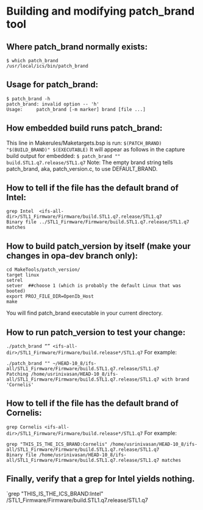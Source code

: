 # Building and modifying patch_brand tool

## Where patch_brand normally exists:
```
$ which patch_brand
/usr/local/ics/bin/patch_brand
```

## Usage for patch_brand:
```
$ patch_brand -h
patch_brand: invalid option -- 'h'
Usage:     patch_brand [-m marker] brand [file ...]
```

## How embedded build runs patch_brand:
This line in Makerules/Maketargets.bsp is run:
`$(PATCH_BRAND) "$(BUILD_BRAND)" $(EXECUTABLE)`
It will appear as follows in the capture build output for embedded:
`$ patch_brand "" build.STL1.q7.release/STL1.q7`
Note: The empty brand string tells patch_brand, aka, patch_version.c, to use DEFAULT_BRAND.

## How to tell if the file has the default brand of Intel:
```
grep Intel  <ifs-all-dir>/STL1_Firmware/Firmware/build.STL1.q7.release/STL1.q7
Binary file ../STL1_Firmware/Firmware/build.STL1.q7.release/STL1.q7 matches
```

## How to build patch_version by itself  (make your changes in opa-dev branch only):
```
cd MakeTools/patch_version/
target linux
setrel
setver  ##choose 1 (which is probably the default Linux that was booted)
export PROJ_FILE_DIR=OpenIb_Host
make
```
You will find patch_brand executable in your current directory.

## How to run patch_version to test your change:
`./patch_brand “” <ifs-all-dir>/STL1_Firmware/Firmware/build.release*/STL1.q7`
For example:
```
./patch_brand "" ~/HEAD-10_8/ifs-all/STL1_Firmware/Firmware/build.STL1.q7.release/STL1.q7
Patching /home/usrinivasan/HEAD-10_8/ifs-all/STL1_Firmware/Firmware/build.STL1.q7.release/STL1.q7 with brand 'Cornelis'
```

## How to tell if the file has the default brand of Cornelis:
`grep Cornelis <ifs-all-dir>/STL1_Firmware/Firmware/build.release*/STL1.q7`
For example:
```
grep "THIS_IS_THE_ICS_BRAND:Cornelis" /home/usrinivasan/HEAD-10_8/ifs-all/STL1_Firmware/Firmware/build.STL1.q7.release/STL1.q7
Binary file /home/usrinivasan/HEAD-10_8/ifs-all/STL1_Firmware/Firmware/build.STL1.q7.release/STL1.q7 matches
```
## Finally, verify that a grep for Intel yields nothing.
`grep "THIS_IS_THE_ICS_BRAND:Intel"  <ifs-all-dir>/STL1_Firmware/Firmware/build.STL1.q7.release/STL1.q7





